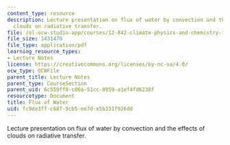 ```yaml
---
content_type: resource
description: Lecture presentation on flux of water by convection and the effects of
  clouds on radiative transfer.
file: /ol-ocw-studio-app/courses/12-842-climate-physics-and-chemistry-fall-2008/fc9de3ffc68f9cb5ee7de5b331f926dd_part3_lec4.pdf
file_size: 1431470
file_type: application/pdf
learning_resource_types:
- Lecture Notes
license: https://creativecommons.org/licenses/by-nc-sa/4.0/
ocw_type: OCWFile
parent_title: Lecture Notes
parent_type: CourseSection
parent_uid: 6c559ff8-c06a-51cc-8959-a1ef4fd6238f
resourcetype: Document
title: Flux of Water
uid: fc9de3ff-c68f-9cb5-ee7d-e5b331f926dd
---
```

Lecture presentation on flux of water by convection and the effects of clouds on radiative transfer.